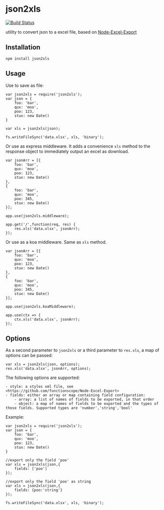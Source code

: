 json2xls
========

[![Build Status](https://travis-ci.org/rikkertkoppes/json2xls.png?branch=master)](https://travis-ci.org/rikkertkoppes/json2xls)

utility to convert json to a excel file, based on [Node-Excel-Export](https://github.com/functionscope/Node-Excel-Export)

Installation
------------

    npm install json2xls

Usage
------

Use to save as file:

    var json2xls = require('json2xls');
    var json = {
        foo: 'bar',
        qux: 'moo',
        poo: 123,
        stux: new Date()
    }

    var xls = json2xls(json);

    fs.writeFileSync('data.xlsx', xls, 'binary');

Or use as express middleware. It adds a convenience `xls` method to the response object to immediately output an excel as download.

    var jsonArr = [{
        foo: 'bar',
        qux: 'moo',
        poo: 123,
        stux: new Date()
    },
    {
        foo: 'bar',
        qux: 'moo',
        poo: 345,
        stux: new Date()
    }];

    app.use(json2xls.middleware);

    app.get('/',function(req, res) {
        res.xls('data.xlsx', jsonArr);
    });

Or use as a koa middleware. Same as `xls` method.

    var jsonArr = [{
        foo: 'bar',
        qux: 'moo',
        poo: 123,
        stux: new Date()
    },
    {
        foo: 'bar',
        qux: 'moo',
        poo: 345,
        stux: new Date()
    }];

    app.use(json2xls.koaMiddleware);

    app.use(ctx => {
        ctx.xls('data.xlsx', jsonArr);
    });


Options
-------

As a second parameter to `json2xls` or a third parameter to `res.xls`, a map of options can be passed:

    var xls = json2xls(json, options);
    res.xls('data.xlsx', jsonArr, options);

The following options are supported:

    - style: a styles xml file, see <https://github.com/functionscope/Node-Excel-Export>
    - fields: either an array or map containing field configuration:
        - array: a list of names of fields to be exported, in that order
        - object: a map of names of fields to be exported and the types of those fields. Supported types are 'number','string','bool'

Example:

    var json2xls = require('json2xls');
    var json = {
        foo: 'bar',
        qux: 'moo',
        poo: 123,
        stux: new Date()
    }

    //export only the field 'poo'
    var xls = json2xls(json,{
        fields: ['poo']
    });

    //export only the field 'poo' as string
    var xls = json2xls(json,{
        fields: {poo:'string'}
    });

    fs.writeFileSync('data.xlsx', xls, 'binary');
